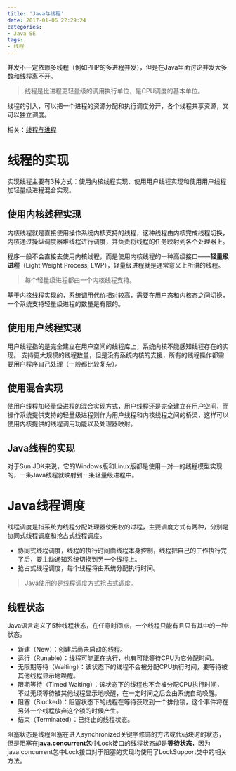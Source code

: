 ```yaml
---
title: 'Java与线程'
date: 2017-01-06 22:29:24
categories:
- Java SE
tags:
- 线程
---
```


并发不一定依赖多线程（例如PHP的多进程并发），但是在Java里面讨论并发大多数和线程离不开。

> 线程是比进程更轻量级的调用执行单位，是CPU调度的基本单位。

线程的引入，可以把一个进程的资源分配和执行调度分开，各个线程共享资源，又可以独立调度。

相关：[线程与进程](https://rogerfang.github.io/2017/01/19/%E6%93%8D%E4%BD%9C%E7%B3%BB%E7%BB%9F%EF%BC%9A%E8%BF%9B%E7%A8%8B%E7%AE%A1%E7%90%86/)

# 线程的实现
实现线程主要有3种方式：使用内核线程实现、使用用户线程实现和使用用户线程加轻量级进程混合实现。
## 使用内核线程实现
内核线程就是直接使用操作系统内核支持的线程，这种线程由内核完成线程切换，内核通过操纵调度器堆线程进行调度，并负责将线程的任务映射到各个处理器上。

程序一般不会直接去使用内核线程，而是使用内核线程的一种高级接口——**轻量级进程**（Light Weight Process, LWP），轻量级进程就是通常意义上所讲的线程。
> 每个轻量级进程都由一个内核线程支持。

基于内核线程实现的，系统调用代价相对较高，需要在用户态和内核态之间切换，一个系统支持轻量级进程的数量是有限的。
## 使用用户线程实现
用户线程指的是完全建立在用户空间的线程库上，系统内核不能感知线程存在的实现。
支持更大规模的线程数量，但是没有系统内核的支援，所有的线程操作都需要用户程序自己处理（一般都比较复杂）。

## 使用混合实现
使用户线程加轻量级进程的混合实现方式，用户线程还是完全建立在用户空间，而操作系统提供支持的轻量级进程则作为用户线程和内核线程之间的桥梁，这样可以使用内核提供的线程调用功能以及处理器映射。

## Java线程的实现
对于Sun JDK来说，它的Windows版和Linux版都是使用一对一的线程模型实现的，一条Java线程就映射到一条轻量级进程中。

# Java线程调度
线程调度是指系统为线程分配处理器使用权的过程，主要调度方式有两种，分别是协同式线程调度和抢占式线程调度。
* 协同式线程调度，线程的执行时间由线程本身控制，线程把自己的工作执行完了后，要主动通知系统切换到另一个线程上。
* 抢占式线程调度，每个线程将由系统分配执行时间。

> Java使用的是线程调度方式抢占式调度。

## 线程状态
Java语言定义了5种线程状态，在任意时间点，一个线程只能有且只有其中的一种状态。
* 新建（New）：创建后尚未启动的线程。
* 运行（Runable）：线程可能正在执行，也有可能等待CPU为它分配时间。
* 无限期等待（Waiting）：该状态下的线程不会被分配CPU执行时间，要等待被其他线程显示地唤醒。
* 限期等待（Timed Waiting）：该状态下的线程也不会被分配CPU执行时间，不过无须等待被其他线程显示地唤醒，在一定时间之后会由系统自动唤醒。
* 阻塞（Blocked）：阻塞状态下的线程在等待获取到一个排他锁，这个事件将在另外一个线程放弃这个锁的时候产生。
* 结束（Terminated）：已终止的线程状态。

阻塞状态是线程阻塞在进入synchronized关键字修饰的方法或代码块时的状态，但是阻塞在**java.concurrent包**中Lock接口的线程状态却是**等待状态**，因为java.concurrent包中Lock接口对于阻塞的实现均使用了LockSupport类中的相关方法。

